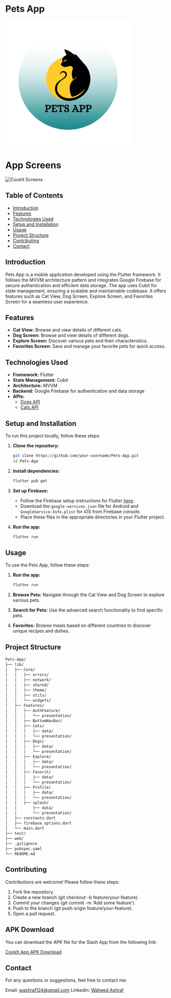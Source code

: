 
# Pets App

![Pets App Logo](assets/images/PetsAppLogo.png)

# App Screens

![CookIt Screens](assets/images/pets-app-pics.png)

## Table of Contents
- [Introduction](#introduction)
- [Features](#features)
- [Technologies Used](#technologies-used)
- [Setup and Installation](#setup-and-installation)
- [Usage](#usage)
- [Project Structure](#project-structure)
- [Contributing](#contributing)
- [Contact](#contact)
## Introduction
Pets App is a mobile application developed using the Flutter framework. It follows the MVVM architecture pattern and integrates Google Firebase for secure authentication and efficient data storage. The app uses Cubit for state management, ensuring a scalable and maintainable codebase. It offers features such as Cat View, Dog Screen, Explore Screen, and Favorites Screen for a seamless user experience.

## Features
- **Cat View:** Browse and view details of different cats.
- **Dog Screen:** Browse and view details of different dogs.
- **Explore Screen:** Discover various pets and their characteristics.
- **Favorites Screen:** Save and manage your favorite pets for quick access.

## Technologies Used
- **Framework:** Flutter
- **State Management:** Cubit
- **Architecture:** MVVM
- **Backend:** Google Firebase for authentication and data storage
- **APIs:** 
  - [Dogs API](https://thedogapi.com/)
  - [Cats API](https://thecatapi.com/)

## Setup and Installation
To run this project locally, follow these steps:

1. **Clone the repository:**
    ```bash
    git clone https://github.com/your-username/Pets-App.git
    cd Pets-App
    ```

2. **Install dependencies:**
    ```bash
    flutter pub get
    ```

3. **Set up Firebase:**
    - Follow the Firebase setup instructions for Flutter [here](https://firebase.flutter.dev/docs/overview).
    - Download the `google-services.json` file for Android and `GoogleService-Info.plist` for iOS from Firebase console.
    - Place these files in the appropriate directories in your Flutter project.

4. **Run the app:**
    ```bash
    flutter run
    ```

## Usage
To use the Pets App, follow these steps:

1. **Run the app:**
   ```bash
   flutter run
2. **Browse Pets:**
Navigate through the Cat View and Dog Screen to explore various pets.

3. **Search for Pets:**
Use the advanced search functionality to find specific pets.

5. **Favorites:**
Browse meals based on different countries to discover unique recipes and dishes.


## Project Structure
```plaintext
Pets-App/
├── lib/
│   ├── Core/
│   │   ├── errors/
│   │   ├── network/
│   │   ├── shared/
│   │   ├── theme/
│   │   ├── utils/
│   │   └── widgets/
│   ├── Features/
│   │   ├── AuthFeature/
│   │   │   └── presentation/
│   │   ├── BottomNavBar/
│   │   ├── Cats/
│   │   │   ├── data/
│   │   │   └── presentation/
│   │   ├── Dogs/
│   │   │   ├── data/
│   │   │   └── presentation/
│   │   ├── Explore/
│   │   │   ├── data/
│   │   │   └── presentation/
│   │   ├── Favorit/
│   │   │   ├── data/
│   │   │   └── presentation/
│   │   ├── Profile/
│   │   │   ├── data/
│   │   │   └── presentation/
│   │   ├── splash/
│   │       ├── data/
│   │       └── presentation/
│   ├── constants.dart
│   ├── firebase_options.dart
│   └── main.dart
├── test/
├── web/
├── .gitignore
├── pubspec.yaml
└── README.md

```
## Contributing
Contributions are welcome! Please follow these steps:

1. Fork the repository.
2. Create a new branch (git checkout -b feature/your-feature).
3. Commit your changes (git commit -m 'Add some feature').
4. Push to the branch (git push origin feature/your-feature).
5. Open a pull request.
   
## APK Download

You can download the APK file for the Slash App from the following link:

[CookIt App APK Download](https://drive.google.com/file/d/1ksN6pdOfJtrJs-YGpfJ7o_TeD1aZioTW/view?usp=drive_link)

## Contact

For any questions or suggestions, feel free to contact me:

Email: washraf124@gmail.com
LinkedIn: [Waheed Ashraf](https://www.linkedin.com/in/waheed-ashraf-18a197214/)
